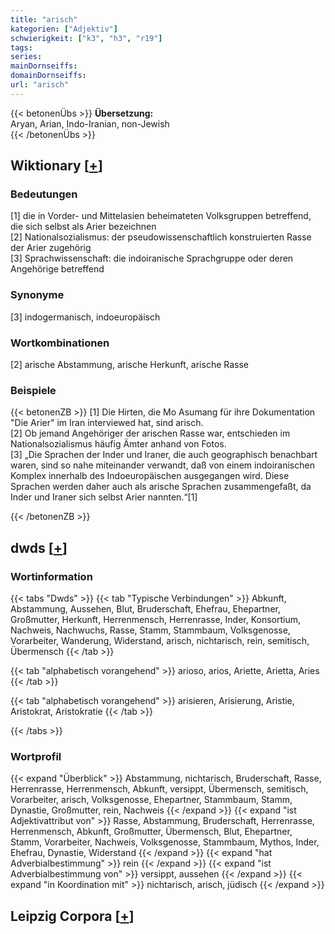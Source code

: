 ```yaml
---
title: "arisch"
kategorien: ["Adjektiv"]
schwierigkeit: ["k3", "h3", "r19"]
tags:
series:
mainDornseiffs:
domainDornseiffs:
url: "arisch"
---
```


{{< betonenÜbs >}}
**Übersetzung:**  
Aryan, Arian, Indo-Iranian, non-Jewish  
{{< /betonenÜbs >}}

## Wiktionary [[+](https://de.wiktionary.org/wiki/arisch)]

### Bedeutungen
[1] die in Vorder- und Mittelasien beheimateten Volksgruppen betreffend, die sich selbst als Arier bezeichnen  
[2] Nationalsozialismus: der pseudowissenschaftlich konstruierten Rasse der Arier zugehörig  
[3] Sprachwissenschaft: die indoiranische Sprachgruppe oder deren Angehörige betreffend  

### Synonyme
[3] indogermanisch, indoeuropäisch  

### Wortkombinationen
[2] arische Abstammung, arische Herkunft, arische Rasse  

### Beispiele
{{< betonenZB >}}
[1] Die Hirten, die Mo Asumang für ihre Dokumentation "Die Arier" im Iran interviewed hat, sind arisch.  
[2] Ob jemand Angehöriger der arischen Rasse war, entschieden im Nationalsozialismus häufig Ämter anhand von Fotos.  
[3] „Die Sprachen der Inder und Iraner, die auch geographisch benachbart waren, sind so nahe miteinander verwandt, daß von einem indoiranischen Komplex innerhalb des Indoeuropäischen ausgegangen wird. Diese Sprachen werden daher auch als arische Sprachen zusammengefaßt, da Inder und Iraner sich selbst Arier nannten.“[1]  

{{< /betonenZB >}}


## dwds [[+](https://www.dwds.de/wb/arisch)]

### Wortinformation
{{< tabs "Dwds" >}}
{{< tab "Typische Verbindungen" >}}
Abkunft, Abstammung, Aussehen, Blut, Bruderschaft, Ehefrau, Ehepartner, Großmutter, Herkunft, Herrenmensch, Herrenrasse, Inder, Konsortium, Nachweis, Nachwuchs, Rasse, Stamm, Stammbaum, Volksgenosse, Vorarbeiter, Wanderung, Widerstand, arisch, nichtarisch, rein, semitisch, Übermensch
{{< /tab >}}

{{< tab "alphabetisch vorangehend" >}}
arioso, arios, Ariette, Arietta, Aries
{{< /tab >}}

{{< tab "alphabetisch vorangehend" >}}
arisieren, Arisierung, Aristie, Aristokrat, Aristokratie
{{< /tab >}}

{{< /tabs >}}

### Wortprofil
{{< expand "Überblick" >}} Abstammung, nichtarisch, Bruderschaft, Rasse, Herrenrasse, Herrenmensch, Abkunft, versippt, Übermensch, semitisch, Vorarbeiter, arisch, Volksgenosse, Ehepartner, Stammbaum, Stamm, Dynastie, Großmutter, rein, Nachweis {{< /expand >}}
{{< expand "ist Adjektivattribut von" >}} Rasse, Abstammung, Bruderschaft, Herrenrasse, Herrenmensch, Abkunft, Großmutter, Übermensch, Blut, Ehepartner, Stamm, Vorarbeiter, Nachweis, Volksgenosse, Stammbaum, Mythos, Inder, Ehefrau, Dynastie, Widerstand {{< /expand >}}
{{< expand "hat Adverbialbestimmung" >}} rein {{< /expand >}}
{{< expand "ist Adverbialbestimmung von" >}} versippt, aussehen {{< /expand >}}
{{< expand "in Koordination mit" >}} nichtarisch, arisch, jüdisch {{< /expand >}}

## Leipzig Corpora [[+](https://corpora.uni-leipzig.de/en/res?word=arisch&corpusId=deu_newscrawl-public_2018)]

